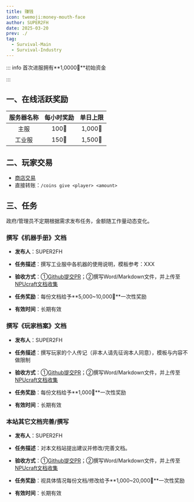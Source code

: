 ```yaml
---
title: 赚钱
icon: twemoji:money-mouth-face
author: SUPER2FH
date: 2025-03-20
prev: ./
tag:
  - Survival-Main
  - Survival-Industry
---
```




::: info 首次进服拥有**1,0000🍉**初始资金

:::



## 一、在线活跃奖励
| 服务器名称 | 每小时奖励 | 单日上限 |
| :------: | :----------: | :--------: |
| 主服 | 100🍉       | 1,000🍉   |
| 工业服 | 150🍉       | 1,500🍉   |

## 二、玩家交易
- [商店交易](/SurvivalGuide/EconomicSystem/Shop)
- 直接转账：`/coins give <player> <amount>`

## 三、任务
政府/管理员不定期根据需求发布任务，金额随工作量动态变化。

### 撰写《机器手册》文档

- **发布人**：SUPER2FH

- **任务描述**：撰写工业服中各机器的使用说明，模板参考：XXX

- **验收方式**：①[Github提交PR](https://github.com/NPUcraft/Documents)；②撰写Word/Markdown文件，并上传至[NPUcraft文档收集](https://docs.qq.com/form/page/DTUZWVHBKa3ZMa1R0) 

- **任务奖励**：每份文档给予**5,000~10,000🍉**一次性奖励

- **有效时间**：长期有效

### 撰写《玩家档案》文档

- **发布人**：SUPER2FH

- **任务描述**：撰写玩家的个人传记（非本人请先征询本人同意），模板与内容不做限制

- **验收方式**：①[Github提交PR](https://github.com/NPUcraft/Documents)；②撰写Word/Markdown文件，并上传至[NPUcraft文档收集](https://docs.qq.com/form/page/DTUZWVHBKa3ZMa1R0) 

- **任务奖励**：每份文档给予**1,000🍉**一次性奖励

- **有效时间**：长期有效

### 本站其它文档完善/撰写

- **发布人**：SUPER2FH

- **任务描述**：对本文档站提出建议并修改/完善文档。

- **验收方式**：①[Github提交PR](https://github.com/NPUcraft/Documents)；②撰写Word/Markdown文件，并上传至[NPUcraft文档收集](https://docs.qq.com/form/page/DTUZWVHBKa3ZMa1R0) 

- **任务奖励**：视具体情况每份文档/修改给予**1,000~20,000🍉**一次性奖励

- **有效时间**：长期有效

